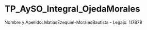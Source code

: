 # TP_AySO_Integral_OjedaMorales

Nombre y Apellido: MatiasEzequiel-MoralesBautista - Legajo: 117878
